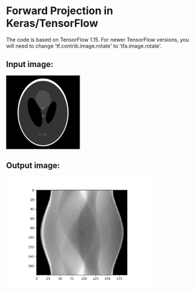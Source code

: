# Forward Projection in Keras/TensorFlow

The code is based on TensorFlow 1.15. For newer TensorFlow versions, you will need to change 'tf.contrib.image.rotate' to 'tfa.image.rotate'.

## Input image:
<img src="https://github.com/junyuchen245/Image_forward_projection_keras/blob/master/img_prj/SheppLogan_Phantom.png" width="200"/>

## Output image:
<img src="https://github.com/junyuchen245/Image_forward_projection_keras/blob/master/img_prj/out.png" width="400"/>
